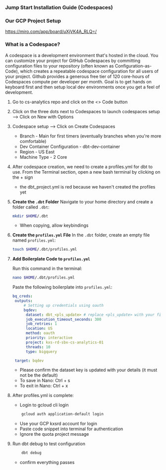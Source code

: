 ### Jump Start Installation Guide (Codespaces)

### Our GCP Project Setup ###
https://miro.com/app/board/uXjVK4A_RLQ=/

### What is a Codespace?
A codespace is a development environment that's hosted in the cloud. You can customize your project for GitHub Codespaces by committing configuration files to your repository (often known as Configuration-as-Code), which creates a repeatable codespace configuration for all users of your project. Github provides a generous free tier of 120 core-hours of Codespaces compute per developer per month. Goal is to get hands on keyboard first and then setup local dev environments once you get a feel of development.

1. Go to cs-analytics repo and click on the <> Code button

2. Click on the three dots next to Codespaces to launch codespaces setup --> Click on New with Options

3. Codespace setup --> Click on Create Codespaces
    * Branch - Main for first timers (eventually branches when you're more comfortable)
    * Dev Container Configuration - dbt-dev-container
    * Region - US East
    * Machine Type - 2 Core

4. After codespace creation, we need to create a profiles.yml for dbt to use. From the Terminal section, open a new bash terminal by clicking on the + sign
   * the dbt_project.yml is red because we haven't created the profiles yet


5. **Create the `.dbt` Folder**
   Navigate to your home directory and create a folder called `.dbt`:
   ```bash
   mkdir $HOME/.dbt
   ```
   * When copying, allow keybindings

6. **Create the `profiles.yml` File**
   In the `.dbt` folder, create an empty file named `profiles.yml`:
   ```bash
   touch $HOME/.dbt/profiles.yml
   ```

7. **Add Boilerplate Code to `profiles.yml`**

   Run this command in the terminal:
   ```bash
   nano $HOME/.dbt/profiles.yml
   ```

   Paste the following boilerplate into `profiles.yml`:
   ```yaml
   bq_creds:
    outputs:
        # Setting up credentials using oauth
        bqdev:
         dataset: dbt_<pls_update> # replace <pls_update> with your first_initial+lastname, e.g., dbt_ezulkifly, dbt_bfethe, etc.
         job_execution_timeout_seconds: 300
         job_retries: 1
         location: US
         method: oauth
         priority: interactive
         project: kxs-rd-sbx-cs-analytics-01
         threads: 10
         type: bigquery

    target: bqdev
   ```
   * Please confirm the dataset key is updated with your details (it must not be the default)
   * To save in Nano: Ctrl + s
   * To exit in Nano: Ctrl + x

8. After profiles.yml is complete:
    * Login to gcloud cli login
    ```bash
        gcloud auth application-default login
    ```
    * Use your GCP kxsrd account for login
    * Paste code snippet into terminal for authentication
    * Ignore the quota project message

9.  Run dbt debug to test configuration

    ```bash
        dbt debug
    ```
  
    * confirm everything passes
